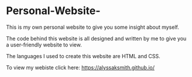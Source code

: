 # Personal-Website-
This is my own personal website to give you some insight about myself.

The code behind this website is all designed and written by me to give you a user-friendly website to view.

The languages I used to create this website are HTML and CSS.

To view my webiste click here: https://alyssaksmith.github.io/
